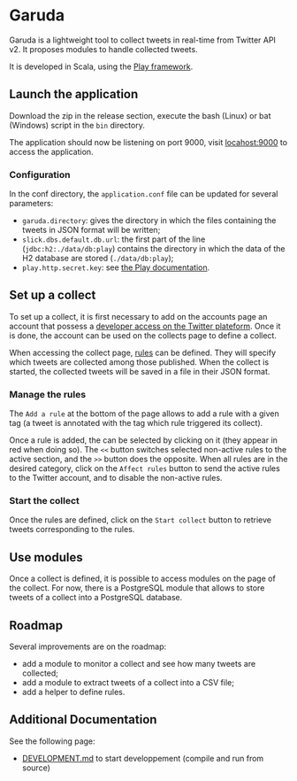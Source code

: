 # Garuda

Garuda is a lightweight tool to collect tweets in real-time from Twitter API v2. 
It proposes modules to handle collected tweets. 

It is developed in Scala, using the [Play framework](https://www.playframework.com/).

## Launch the application

Download the zip in the release section, execute the bash (Linux) or bat (Windows) script in the `bin` directory. 

The application should now be listening on port 9000, visit [locahost:9000]() to access the application.

### Configuration

In the conf directory, the `application.conf` file can be updated for several parameters:
- `garuda.directory`: gives the directory in which the files containing the tweets in JSON format will be written;
- `slick.dbs.default.db.url`: the first part of the line (`jdbc:h2:./data/db:play`) contains the directory in which the data of the H2 database are stored (`./data/db:play`);
- `play.http.secret.key`: see [the Play documentation](https://www.playframework.com/documentation/2.8.x/ApplicationSecret).

## Set up a collect

To set up a collect, it is first necessary to add on the accounts page an account that possess a [developer access on the Twitter plateform](https://developer.twitter.com/en). 
Once it is done, the account can be used on the collects page to define a collect. 

When accessing the collect page, [rules](https://developer.twitter.com/en/docs/twitter-api/tweets/filtered-stream/integrate/build-a-rule) can be defined. They will specify which tweets are collected among those published. 
When the collect is started, the collected tweets will be saved in a file in their JSON format. 

### Manage the rules

The `Add a rule` at the bottom of the page allows to add a rule with a given tag (a tweet is annotated with the tag which rule triggered its collect).

Once a rule is added, the can be selected by clicking on it (they appear in red when doing so). 
The `<<` button switches selected non-active rules to the active section, and the `>>` button does the opposite. 
When all rules are in the desired category, click on the `Affect rules` button to send the active rules to the Twitter account, and to disable the non-active rules. 

### Start the collect

Once the rules are defined, click on the `Start collect` button to retrieve tweets corresponding to the rules. 

## Use modules

Once a collect is defined, it is possible to access modules on the page of the collect. 
For now, there is a PostgreSQL module that allows to store tweets of a collect into a PostgreSQL database. 

## Roadmap

Several improvements are on the roadmap:
- add a module to monitor a collect and see how many tweets are collected;
- add a module to extract tweets of a collect into a CSV file;
- add a helper to define rules.

## Additional Documentation

See the following page:
* [DEVELOPMENT.md]() to start developpement (compile and run from source)
